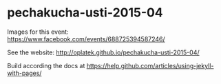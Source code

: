 # pechakucha-usti-2015-04
Images for this event: https://www.facebook.com/events/688725394587246/

See the website: http://oplatek.github.io/pechakucha-usti-2015-04/

Build according the docs at https://help.github.com/articles/using-jekyll-with-pages/
